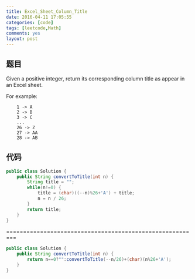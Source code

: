 ```yaml
---
title: Excel_Sheet_Column_Title
date: 2016-04-11 17:05:55
categories: [code]
tags: [leetcode,Math]
comments: yes
layout: post
---
```


## 题目

Given a positive integer, return its corresponding column title as appear in an Excel sheet.

For example:

```
    1 -> A
    2 -> B
    3 -> C
    ...
    26 -> Z
    27 -> AA
    28 -> AB 
```

## 代码

```java
public class Solution {
    public String convertToTitle(int n) {
        String title = "";
        while(n!=0) {
            title = (char)((--n)%26+'A') + title;
            n = n / 26;
        }
        return title;
    }
}
```

=========================================================

```java
public class Solution {
    public String convertToTitle(int n) {
        return n==0?"":convertToTitle(--n/26)+(char)(n%26+'A');
    }
}
```